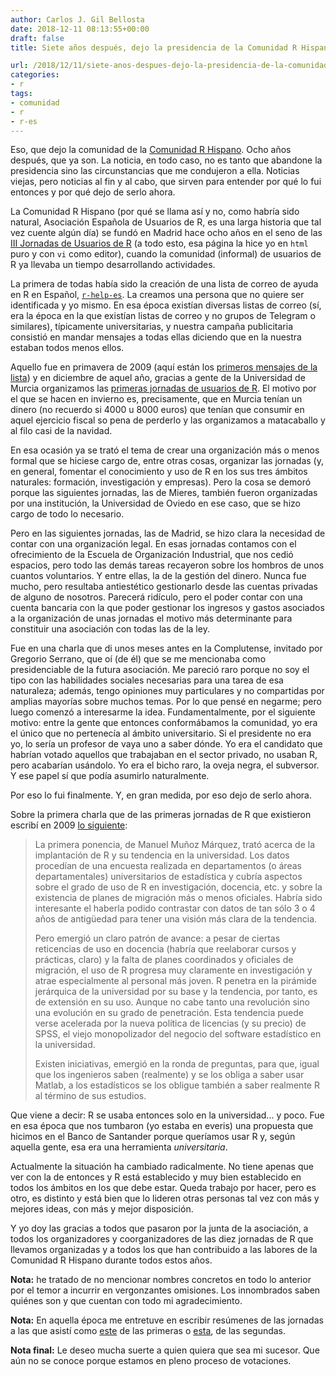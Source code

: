 ```yaml
---
author: Carlos J. Gil Bellosta
date: 2018-12-11 08:13:55+00:00
draft: false
title: Siete años después, dejo la presidencia de la Comunidad R Hispano

url: /2018/12/11/siete-anos-despues-dejo-la-presidencia-de-la-comunidad-r-hispano/
categories:
- r
tags:
- comunidad
- r
- r-es
---
```


Eso, que dejo la comunidad de la [Comunidad R Hispano](http://r-es.org/). Ocho años después, que ya son. La noticia, en todo caso, no es tanto que abandone la presidencia sino las circunstancias que me condujeron a ella. Noticias viejas, pero noticias al fin y al cabo, que sirven para entender por qué lo fui entonces y por qué dejo de serlo ahora.

La Comunidad R Hispano (por qué se llama así y no, como habría sido natural, Asociación Española de Usuarios de R, es una larga historia que tal vez cuente algún día) se fundó en Madrid hace ocho años en el seno de las [III Jornadas de Usuarios de R](http://r-es.org/3jornadasR/) (a todo esto, esa página la hice yo en `html` puro y con `vi` como editor), cuando la comunidad (informal) de usuarios de R ya llevaba un tiempo desarrollando actividades.

La primera de todas había sido la creación de una lista de correo de ayuda en R en Español, [`r-help-es`](https://stat.ethz.ch/mailman/listinfo/r-help-es). La creamos una persona que no quiere ser identificada y yo mismo. En esa época existían diversas listas de correo (sí, era la época en la que existían listas de correo y no grupos de Telegram o similares), típicamente universitarias, y nuestra campaña publicitaria consistió en mandar mensajes a todas ellas diciendo que en la nuestra estaban todos menos ellos.

Aquello fue en primavera de 2009 (aquí están los [primeros mensajes de la lista](https://stat.ethz.ch/pipermail/r-help-es/2009-March/date.html)) y en diciembre de aquel año, gracias a gente de la Universidad de Murcia organizamos las [primeras jornadas de usuarios de R](http://r-es.org/jornadas/). El motivo por el que se hacen en invierno es, precisamente, que en Murcia tenían un dinero (no recuerdo si 4000 u 8000 euros) que tenían que consumir en aquel ejercicio fiscal so pena de perderlo y las organizamos a matacaballo y al filo casi de la navidad.

En esa ocasión ya se trató el tema de crear una organización más o menos formal que se hiciese cargo de, entre otras cosas, organizar las jornadas (y, en general, fomentar el conocimiento y uso de R en los sus tres ámbitos naturales: formación, investigación y empresas). Pero la cosa se demoró porque las siguientes jornadas, las de Mieres, también fueron organizadas por una institución, la Universidad de Oviedo en ese caso, que se hizo cargo de todo lo necesario.

Pero en las siguientes jornadas, las de Madrid, se hizo clara la necesidad de contar con una organización legal. En esas jornadas contamos con el ofrecimiento de la Escuela de Organización Industrial, que nos cedió espacios, pero todo las demás tareas recayeron sobre los hombros de unos cuantos voluntarios. Y entre ellas, la de la gestión del dinero. Nunca fue mucho, pero resultaba antiestético gestionarlo desde las cuentas privadas de alguno de nosotros. Parecerá ridículo, pero el poder contar con una cuenta bancaria con la que poder gestionar los ingresos y gastos asociados a la organización de unas jornadas el motivo más determinante para constituir una asociación con todas las de la ley.

Fue en una charla que di unos meses antes en la Complutense, invitado por Gregorio Serrano, que oí (de él) que se me mencionaba como presidenciable de la futura asociación. Me pareció raro porque no soy el tipo con las habilidades sociales necesarias para una tarea de esa naturaleza; además, tengo opiniones muy particulares y no compartidas por amplias mayorías sobre muchos temas. Por lo que pensé en negarme; pero luego comenzó a interesarme la idea. Fundamentalmente, por el siguiente motivo: entre la gente que entonces conformábamos la comunidad, yo era el único que no pertenecía al ámbito universitario. Si el presidente no era yo, lo sería un profesor de vaya uno a saber dónde. Yo era el candidato que habrían votado aquellos que trabajaban en el sector privado, no usaban R, pero acabarían usándolo. Yo era el bicho raro, la oveja negra, el subversor. Y ese papel sí que podía asumirlo naturalmente.

Por eso lo fui finalmente. Y, en gran medida, por eso dejo de serlo ahora.

Sobre la primera charla que de las primeras jornadas de R que existieron escribí en 2009 [lo siguiente](https://analisisydecision.es/noticias-del-congreso-de-usuarios-de-r/):



<blockquote>La primera ponencia, de  Manuel Muñoz Márquez, trató acerca de la implantación de R y su tendencia en la universidad. Los datos procedían de una encuesta realizada en departamentos (o áreas departamentales) universitarios de estadística y cubría aspectos sobre el grado de uso de R en investigación, docencia, etc. y sobre la existencia de planes de migración más o menos oficiales. Habría sido interesante el haberla podido contrastar con datos de tan sólo 3 o 4 años de antigüedad para tener una visión más clara de la tendencia.

Pero emergió un claro patrón de avance: a pesar de ciertas reticencias de uso en docencia (habría que reelaborar cursos y prácticas, claro) y la falta de planes coordinados y oficiales de migración, el uso de R progresa muy claramente en investigación y atrae especialmente al personal más joven. R penetra en la pirámide jerárquica de la universidad por su base y la tendencia, por tanto, es de extensión en su uso. Aunque no cabe tanto una revolución sino una evolución en su grado de penetración. Esta tendencia puede verse acelerada por la nueva política de licencias (y su precio) de SPSS, el viejo monopolizador del negocio del software estadístico en la universidad.

Existen iniciativas, emergió en la ronda de preguntas, para que, igual que los ingenieros saben (realmente) y se los obliga a saber usar Matlab, a los estadísticos se los obligue también a saber realmente R al término de sus estudios.</blockquote>



Que viene a decir: R se usaba entonces solo en la universidad... y poco. Fue en esa época que nos tumbaron (yo estaba en everis) una propuesta que hicimos en el Banco de Santander porque queríamos usar R y, según aquella gente, esa era una herramienta _universitaria_.

Actualmente la situación ha cambiado radicalmente. No tiene apenas que ver con la de entonces y R está establecido y muy bien establecido en todos los ámbitos en los que debe estar. Queda trabajo por hacer, pero es otro, es distinto y está bien que lo lideren otras personas tal vez con más y mejores ideas, con más y mejor disposición.

Y yo doy las gracias a todos que pasaron por la junta de la asociación, a todos los organizadores y coorganizadores de las diez jornadas de R que llevamos organizadas y a todos los que han contribuido a las labores de la Comunidad R Hispano durante todos estos años.

**Nota:** he tratado de no mencionar nombres concretos en todo lo anterior por el temor a incurrir en vergonzantes omisiones. Los innombrados saben quiénes son y que cuentan con todo mi agradecimiento.

**Nota:** En aquella época me entretuve en escribir resúmenes de las jornadas a las que asistí como [este](https://analisisydecision.es/noticias-del-congreso-de-usuarios-de-r/) de las primeras o [esta](https://www.datanalytics.com/2010/12/29/noticia-de-las-ii-jornadas-de-usuarios-de-r/), de las segundas.

**Nota final:** Le deseo mucha suerte a quien quiera que sea mi sucesor. Que aún no se conoce porque estamos en pleno proceso de votaciones.
